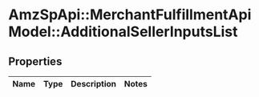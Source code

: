 # AmzSpApi::MerchantFulfillmentApiModel::AdditionalSellerInputsList

## Properties
Name | Type | Description | Notes
------------ | ------------- | ------------- | -------------


